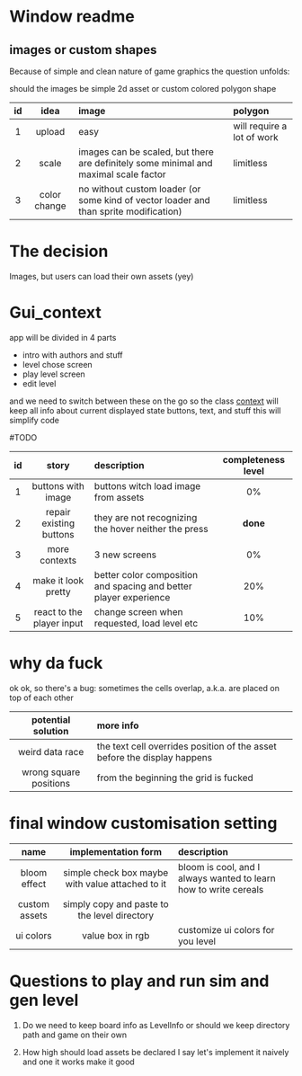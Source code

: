 # Window readme 

## images or custom shapes 
Because of simple and clean nature of game graphics 
the question unfolds:

should the images be simple 2d asset or custom colored polygon shape

| id |idea | image |polygon| 
| :---:| :---:| :---|:---|
| 1 | upload        |easy | will require a lot of work|
| 2 | scale   |images can be scaled, but there are definitely some minimal and maximal scale factor |limitless|
| 3 | color change  | no without custom loader (or some kind of vector loader and than sprite modification)|limitless|

# The decision

Images, but users can load their own assets (yey)

# Gui_context 

app will be divided in 4 parts
- intro with authors and stuff  
- level chose screen
- play level screen 
- edit level

and we need to switch between these on the go 
so the class [context](context/context.h) will keep all info about current displayed state 
buttons, text, and stuff this will simplify code 

#TODO


| id | story | description | completeness level| 
|:---:|:---:|:---| :---:|
| 1 | buttons with image| buttons witch load image from assets| 0%|
| 2 | repair existing buttons| they are not recognizing the hover neither the press| **done**|
| 3 | more contexts| 3 new screens | 0%|
| 4 | make it look pretty | better color composition and spacing and better player experience| 20%|
| 5 | react to the player input | change screen when requested, load level etc| 10%|

# why da fuck 
ok ok, so there's a bug: sometimes the cells overlap, 
a.k.a. are placed on top of each other 

| potential solution | more info|
|:---:|:---|
| weird data race| the text cell overrides position of the asset before the display happens| 
| wrong square positions| from the beginning the grid is fucked|

# final window customisation setting

|name |implementation form| description|
|:---:|:---:|:---|
|bloom effect| simple check box maybe with value attached to it| bloom is cool, and I always wanted to learn how to write cereals|
|custom assets| simply copy and paste to the level directory| 
|ui colors| value box in rgb| customize ui colors for you level|

# Questions to play and run sim and gen level

1. Do we need to keep board info as LevelInfo
    or should we keep directory path and game on their own  

2. How high should load assets be declared 
    I say let's implement it naively and one it works make it good 
    